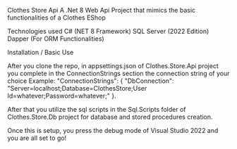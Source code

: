 Clothes Store Api
A .Net 8 Web Api Project that mimics the basic functionalities of a Clothes EShop

Technologies used
C# (NET 8 Framework)
SQL Server (2022 Edition)
Dapper (For ORM Functionalities)

Installation / Basic Use

After you clone the repo, in appsettings.json of Clothes.Store.Api project you complete in the ConnectionStrings section the connection string of your choice
Example:  "ConnectionStrings": {
  "DbConnection": "Server=localhost;Database=ClothesStore;User Id=whatever;Password=whatever;"
}.

After that you utilize the sql scripts in the Sql.Scripts folder of Clothes.Store.Db project for database and stored procedures creation.

Once this is setup, you press the debug mode of Visual Studio 2022 and you are all set to go!
